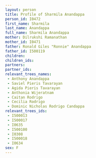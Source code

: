 ```yaml
---
layout: person
title: Profile of Sharmila Anandappa
person_id: I0472
first_name: Sharmila
last_name: Anandappa
full_name: Sharmila Anandappa
mother: Dilrukshi Ramanathan
mother_id: I0471
father: Ronald Giles "Ronnie" Anandappa
father_id: I500119
children:
children_ids:
partners:
partner_ids:
relevant_trees_names:
 - Anthony Anandappa
 - Saviel Pieris Tavarayan
 - Agida Pieris Tavarayan
 - Anthonia Wijeratnam
 - Caitan Rodrigo
 - Cecilia Rodrigo
 - Dominic Nicholas Rodrigo Candappa
relevant_trees_ids:
 - I500013
 - I500017
 - I0635
 - I500100
 - I0308
 - I500018
 - I0634
sex: F
---
```


